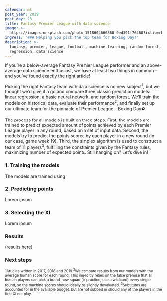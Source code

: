 ```yaml
---
calendar: ml
post_year: 2019
post_day: 23
title: Fantasy Premier League with data science
image: >-
  https://images.unsplash.com/photo-1518604666860-9ed391f76460?ixlib=rb-1.2.1&ixid=eyJhcHBfaWQiOjEyMDd9&auto=format&fit=crop&w=1350&q=80
ingress: '### Helping you pick the top team for Boxing Day!'
description: >-
  fantasy, premier, league, football, machine learning, random forest, linear
  regression, data science
---
```

If you’re a below-average Fantasy Premier League performer and an above-average data science enthusiast, we have at least two things in common – and you’ve found exactly the right article!

Picking the right Fantasy team with data science is no new subject<sup>1</sup>, but we thought we’d give it a go and compare three classic prediction models: linear regression, a basic neural network, and random forest. We’ll train the models on historical data, evaluate their performance<sup>2</sup>, and finally set up our ultimate team for the pinnacle of Premier League – Boxing Day⚽

The process for all models is built on three steps. First, the models are trained to predict expected amount of points achieved by each Premier League player in any round, based on a set of input data. Second, the models try to predict the points scored by each player in a new round (in our case, game week 19). Third, the simplex algorithm is used to construct a team of 11 players<sup>3</sup>, fulfilling the constraints given by the Fantasy rules, maximizing number of expected points. Still hanging on? Let’s dive in!

### 1. Training the models
The models are trained using 

### 2. Predicting points
Lorem ipsum

### 3. Selecting the XI
Lorem ipsum

### Results

(results here)

### Next steps



<sup>1</supt>Articles written in 2017, 2018 and 2019
<sup>2</sup>We compare results from our models with the average human score for each round. This implicitly relies on the false premise that all human players can pick a brand-new squad (in practice, use a wildcard) every single round, so the machine scores should ideally be slightly devaluated.
<sup>3</sup>Subtitutes are accounted for in the available budget, but are not subbed in should any of the players in the first XI not play.
